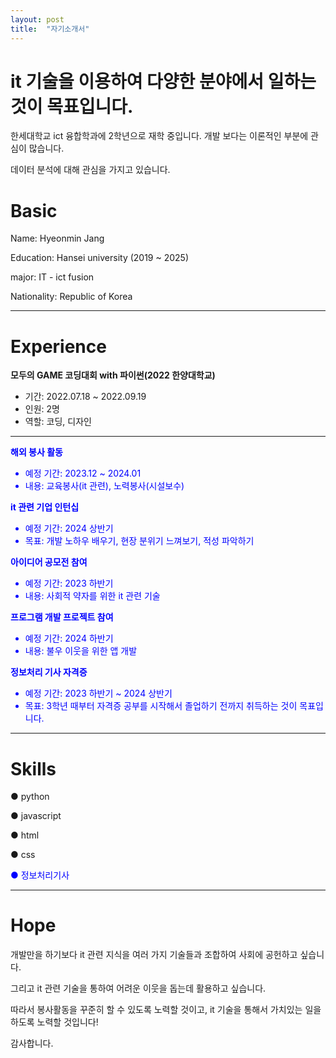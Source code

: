```yaml
---
layout: post
title:  "자기소개서"
---
```

# it 기술을 이용하여 다양한 분야에서 일하는 것이 목표입니다.


한세대학교 ict 융합학과에 2학년으로 재학 중입니다. 개발 보다는 이론적인 부분에 관심이 많습니다. 

데이터 분석에 대해 관심을 가지고 있습니다.


# Basic
Name: Hyeonmin Jang


Education: Hansei university (2019 ~ 2025)


major: IT - ict fusion


Nationality: Republic of Korea


---
# Experience
**모두의 GAME 코딩대회 with 파이썬(2022 한양대학교)**
- 기간: 2022.07.18 ~ 2022.09.19
- 인원: 2명
- 역할: 코딩, 디자인


<font color='blue'>

---
**해외 봉사 활동**
- 예정 기간: 2023.12 ~ 2024.01
- 내용: 교육봉사(it 관련), 노력봉사(시설보수)


**it 관련 기업 인턴십**
- 예정 기간: 2024 상반기
- 목표: 개발 노하우 배우기, 현장 분위기 느껴보기, 적성 파악하기
  

**아이디어 공모전 참여**
- 예정 기간: 2023 하반기
- 내용: 사회적 약자를 위한 it 관련 기술
  
  
**프로그램 개발 프로젝트 참여**
- 예정 기간: 2024 하반기
- 내용: 불우 이웃을 위한 앱 개발
  

**정보처리 기사 자격증**
- 예정 기간: 2023 하반기 ~ 2024 상반기
- 목표: 3학년 때부터 자격증 공부를 시작해서 졸업하기 전까지 취득하는 것이 목표입니다.

</font>


---
# Skills
● python


● javascript


● html


● css

<font color='blue'>

● 정보처리기사

</font>


---
# Hope
개발만을 하기보다 it 관련 지식을 여러 가지 기술들과 조합하여 사회에 공헌하고 싶습니다. 


그리고 it 관련 기술을 통하여 어려운 이웃을 돕는데 활용하고 싶습니다. 


따라서 봉사활동을 꾸준히 할 수 있도록 노력할 것이고, it 기술을 통해서 가치있는 일을 하도록 노력할 것입니다!


감사합니다.
